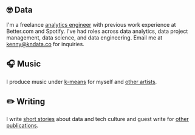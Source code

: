 ## :nerd_face: Data
I'm a freelance [analytics engineer](https://blog.getdbt.com/what-is-an-analytics-engineer/) with previous work experience at Better.com and Spotify. I've had roles across data analytics, data project management, data science, and data engineering. Email me at kenny@kndata.co for inquiries.

## :headphones: Music
I produce music under [k-means](https://soundcloud.com/kmeansbusiness) for myself and [other artists](https://levelmusic.lnk.to/3TYHuy).

## :pencil2: Writing
I write [short stories](https://kleandata.substack.com/) about data and tech culture and guest write for [other publications](https://www.patreon.com/posts/39805220).
